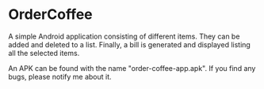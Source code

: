 # OrderCoffee
A simple Android application consisting of different items. They can be added and deleted to a list. Finally, a bill is generated and displayed listing all the selected items.

An APK can be found with the name "order-coffee-app.apk". If you find any bugs, please notify me about it.
